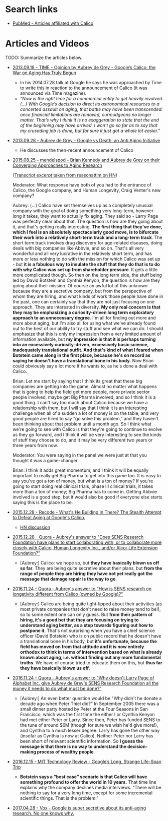 
# Search links
 - [PubMed - Articles affiliated with Calico](https://www.ncbi.nlm.nih.gov/pubmed/?term=calico%5BAffiliation%5D)


# Articles and Videos
TODO: Summarize the articles below.

- [2013.09.18 - TIME - Opinion by Aubrey de Grey - Google’s Calico: the War on Aging Has Truly Begun](http://ideas.time.com/2013/09/18/finally-the-war-on-aging-has-truly-begun-2/)
  - In his 2014.07.28 talk at Google he says he was approached by Time to write this in reaction to the announcement of Calico (it was announced via Time magazine).
  - *"Now is the right time for a commercial entity to get heavily involved. (...) With Google’s decision to direct its astronomical resources to a concerted assault on aging, that battle may have been transcended: once financial limitations are removed, curmudgeons no longer matter. That’s why I think it is no exaggeration to state that the end of the beginning may have arrived. I won’t go so far as to say that my crusading job is done, but for sure it just got a whole lot easier."*
- [2013.09.28 - Aubrey de Grey - Google vs Death: an Anti Aging Initiative](https://www.youtube.com/watch?v=1_Cr3XeVk7k)
  - He discusses the then-recent announcement of Calico
- [2015.08.25 - mendelspod - Brian Kennedy and Aubrey de Grey on their Converging Approaches to Aging Research](https://mendelspod.com/podcasts/brian-kennedy-and-aubrey-de-grey-their-converging-approaches-aging-research/)

  ([Transcript excerpt taken from reasonattlm on HN](https://news.ycombinator.com/item?id=10809971))

  Moderator: What response have both of you had to the entrance of Calico, the Google company, and Human Longevity, Craig Venter's new company?
  
  Aubrey: (...) Calico have set themselves up as a completely unusual company with the goal of doing something very long-term, however long it takes, they want to actually fix aging. They said so - Larry Page was perfectly clear about that. The question is how are they going about it, and that's getting really interesting. **The first thing that they've done, which I feel is an absolutely spectacularly good move, is to bifurcate their work into a relatively short-term track and a long-term track**. The short term track involves drug discovery for age-related diseases, doing deals with big companies like Abbvie, and so on. That's all very wonderful and all very lucrative in the relatively short term, and has more or less nothing to do with the mission for which Calico was set up - but **it is a fabulous way to insulate the stuff that they do that is to do with why Calico was set up from shareholder pressure**. It gets a little more complicated though. So then on the long term side, the stuff being led by David Botstein and Cynthia Kenyon, the question is how are they going about their mission. Of course an awful lot of this unknown because they are a secretive company, but from the perspective of whom they are hiring, and what kinds of work those people have done in the past, one can certainly say that they are not just focusing on one approach. They are interested in diversity. **My only real concern is that they may be emphasizing a curiosity-driven long term exploratory approach to an unnecessary degree**. I'm all for finding out more and more about aging, but I'm also all for using what we've already found out to the best of our ability to try stuff and see what we can do. I should emphasize that this is only my impression from a very limited amount of information available, but **my impression is that it is perhaps turning into an excessively curiosity-driven, excessively basic science, inadequately translational outfit. And that's kind of what I feared when Botstein came along in the first place, because he's on record as saying he doesn't have a translational bone in his body.** Now Brian could obviously say a lot more if he wants to, as he's done a deal with Calico.
  
  Brian: Let me start by saying that I think its great that these big companies are getting into the game. Almost no matter what happens that is going to help the field get more people, more private sector people involved, maybe get Big Pharma involved, and so I think it is a good thing. I can't say too much about Calico because we have a relationship with them, but I will say that I think it is an interesting challenge when all of a sudden a lot of money is on the table, and very good people are hired to say "go solve this problem," and they haven't been thinking about that problem until a month ago. So I think what we're going to see with Calico is that they're going to continue to evolve as they go forward, and I think it will be very interesting to see the kinds of stuff they choose to do, and it may be very different two years or three years from now.
  
  Moderator: You were saying in the panel we were just at that you thought it was a game-changer.
  
  Brian: I think it adds great momentum, and I think it will be equally important to really get Big Pharma to get into this game too. It is easy to say you've got a ton of money, but what is a ton of money? If you're going to start doing real clinical trials, phase III clinical trials, it takes more than a ton of money; Big Pharma has to come in. Getting Abbvie involved is a good step, but it would also be good if everyone else starts saying this is the place to be.
- [2015.12.28 - Recode - What's He Building in There? The Stealth Attempt to Defeat Aging at Google's Calico.](https://www.recode.net/2015/12/28/11621734/the-stealth-attempt-to-defeat-aging-at-googles-calico)
  - [HN discussion](https://news.ycombinator.com/item?id=10806002)
- [2015.12.28 - Quora - Aubrey's answer to "Does SENS Research Foundation have plans to start collaborating with, or to collaborate more closely with Calico, Human Longevity Inc., and/or Alcor Life Extension Foundation?"](https://www.quora.com/Does-SENS-Research-Foundation-have-plans-to-start-collaborating-with-or-to-collaborate-more-closely-with-Calico-Human-Longevity-Inc-and-or-Alcor-Life-Extension-Foundation)
  - [Aubrey:] Calico: we hope so, but **they have basically blown us off so far**. They are being quite secretive about their plans, but **from the range of people they are hiring they have not yet really got the message that damage repair is the way to go**.
- [2016.11.24 - Quora - Aubrey's answer to "How is SENS research on longetivity different from Calico (owned by Google)?"](https://www.quora.com/How-is-SENS-research-on-longetivity-different-from-Calico-owned-by-Google)
  - [Aubrey:] Calico are being quite tight-lipped about their activities (as most private companies that don't need to raise money tend to be!), so to some extent one can only guess. But **from their pattern of hiring, it's a good bet that they are focusing on trying to understand aging better, as a step towards figuring out how to postpone it**. That's not surprising when you have a chief science officer (David Botstein) who is on public record that he doesn't have a translational bone in his body, but **it's unfortunate, because the field has moved on from that attitude and it is now entirely orthodox to think in terms of intervention based on what is already known about aging, i.e. without finding out any more fundamental truths**. We have of course tried to educate them on this, but **thus far they have basically blown us off**.
- [2016.11.24 - Quora - Aubrey's answer to "Why doesn't Larry Page of Alphabet Inc. give Aubrey de Grey's SENS Research Foundation all the money it needs to do what must be done?"](https://www.quora.com/Why-doesnt-Larry-Page-of-Alphabet-Inc-give-Aubrey-de-Greys-SENS-Research-Foundation-all-the-money-it-needs-to-do-what-must-be-done)
  - [Aubrey:] An even better question would be "Why didn't he donate a decade ago when Peter Thiel did?" In September 2005 there was a small dinner party hosted by Peter at the Four Seasons in San Francisco, which was the first time the either I or Cynthia Kenyon had met either Peter or Larry. Since then, Peter has funded SENS to the tune of around $6M (though for sure we wish he'd give more!), and Cynthia to a much lesser degree. Larry has gone the other way (insofar as Cynthia is now at Calico). Neither Peter nor Larry has been short of relevant scientific information. So **I guess the message is that there is no way to understand the decision-making process of wealthy people**.
- [2016.12.15 - MIT Technology Review - Google’s Long, Strange Life-Span Trip](https://www.technologyreview.com/s/603087/googles-long-strange-life-span-trip/)
  - **Botstein says a “best case” scenario is that Calico will have something profound to offer the world in 10 years.** That time line explains why the company declines media interviews. “There will be nothing to say for a very long time, except for some incremental scientific things. That is the problem.”
- [2017.04.28 - Vox - Google is super secretive about its anti-aging research. No one knows why.](https://www.vox.com/science-and-health/2017/4/27/15409672/google-calico-secretive-aging-mortality-research)
